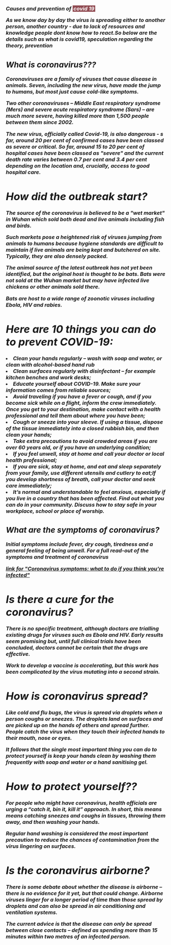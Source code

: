 
<!-- This is a comment in the source -->
<h3><em> Causes and prevention of <span style="background-color: #914c53; color: #ffffff; padding: 0 3px;">covid 19 </span>
<p><strong>As we know day by day the virus is spreading either to another person, another country - due to lack of resources and knowledge people dont know how to react.So below are the details such as what is covid19, speculation regarding the theory, prevention</strong></p>
  <h2>What is coronavirus??? </h2>
  <p>Coronaviruses are a family of viruses that cause disease in animals. Seven, including the new virus, have made the jump to humans, but most just cause cold-like symptoms.</p>
<p>
Two other coronaviruses – Middle East respiratory syndrome (Mers) and severe acute respiratory syndrome (Sars) – are much more severe, having killed more than 1,500 people between them since 2002.</p>
<p>
The new virus, officially called Covid-19, is also dangerous - s far, around 20 per cent of confirmed cases have been classed as severe or critical. So far, around 15 to 20 per cent of hospital cases have been classed as "severe" and the current death rate varies between 0.7 per cent and 3.4 per cent depending on the location and, crucially, access to good hospital care.
  </p>
  
  <h1>How did the outbreak start?</h1>
     <p>The source of the coronavirus is believed to be a "wet market" in Wuhan which sold both dead and live animals including fish and birds. 
  </p>
  <p>
    Such markets pose a heightened risk of viruses jumping from animals to humans because hygiene standards are difficult to maintain if live animals are being kept and butchered on site. Typically, they are also densely packed.
  </p>
  <p>
    The animal source of the latest outbreak has not yet been identified, but the original host is thought to be bats. Bats were not sold at the Wuhan market but may have infected live chickens or other animals sold there. </p>
<p>
Bats are host to a wide range of zoonotic viruses including Ebola, HIV and rabies.
  </p>
  
<p><h1>Here are 10 things you can do to prevent COVID-19:</h1>
  <li>Clean your hands regularly – wash with soap and water, or clean with alcohol-based hand rub 
    <li>Clean surfaces regularly with disinfectant – for example kitchen benches and work desks;
      <li>Educate yourself about COVID-19. Make sure your information comes from reliable sources;
        <li>Avoid traveling if you have a fever or cough, and if you become sick while on a flight, inform the crew immediately. Once you get to your destination, make contact with a health professional and tell them about where you have been;
          <li>Cough or sneeze into your sleeve. If using a tissue, dispose of the tissue immediately into a closed rubbish bin, and then clean your hands;
            <li>Take extra precautions to avoid crowded areas if you are over 60 years old, or if you have an underlying condition;
              <li>If you feel unwell, stay at home and call your doctor or local health professional;
                <li>If you are sick, stay at home, and eat and sleep separately from your family, use different utensils and cutlery to eat;If you develop shortness of breath, call your doctor and seek care immediately;
                  <li>It’s normal and understandable to feel anxious, especially if you live in a country that has been affected. Find out what you can do in your community. Discuss how to stay safe in your workplace, school or place of worship. 
                    </p>

<h2>What are the symptoms of coronavirus?</h2>
     <p>Initial symptoms include fever, dry cough, tiredness and a general feeling of being unwell. For a full read-out of the symptoms and treatment of coronavirus
  </p><a href="https://www.telegraph.co.uk/global-health/science-and-disease/coronavirus-symptoms-covid-19-cough-breathe-quickly/">
  
<a title="Coronavirus symptoms: what to do if you think you're infected" href="https://www.telegraph.co.uk/news/2020/03/12/what-coronavirus-covid-19-start-grow-peak/">link for "Coronavirus symptoms: what to do if you think you're infected"</a> 

<h1>Is there a cure for the coronavirus?</h1>
<p>There is no specific treatment, although doctors are trialling existing drugs for viruses such as Ebola and HIV. Early results seem promising but, until full clinical trials have been concluded, doctors cannot be certain that the drugs are effective. 

Work to develop a vaccine is accelerating, but this work has been complicated by the virus mutating into a second strain.</p>

<h1>How is coronavirus spread?</h1>
<p>Like cold and flu bugs, the virus is spread via droplets when a person coughs or sneezes. The droplets land on surfaces and are picked up on the hands of others and spread further. People catch the virus when they touch their infected hands to their mouth, nose or eyes.</p>
<p>It follows that the single most important thing you can do to protect yourself is keep your hands clean by washing them frequently with soap and water or a hand sanitising gel.</p>

<h1>How to protect yourself??</h1>
<p>For people who might have coronavirus, health officials are urging a “catch it, bin it, kill it” approach. In short, this means means catching sneezes and coughs in tissues, throwing them away, and then washing your hands.</p>
<p>Regular hand washing is considered the most important precaution to reduce the chances of contamination from the virus lingering on surfaces.</p>
<h1>Is the coronavirus airborne?</h1>
<p>There is some debate about whether the disease is airborne – there is no evidence for it yet, but that could change. Airborne viruses linger for a longer period of time than those spread by droplets and can also be spread in air conditioning and ventilation systems. </p>
<p>
The current advice is that the disease can only be spread between close contacts – defined as spending more than 15 minutes within two metres of an infected person.</p>

